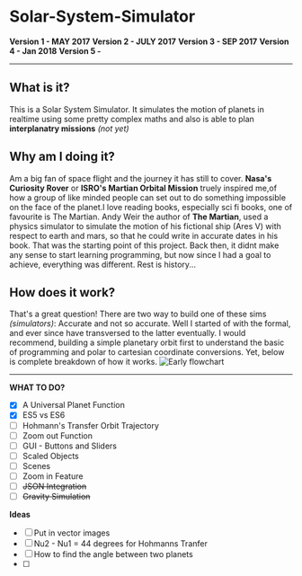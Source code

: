 # Solar-System-Simulator
**Version 1 - MAY 2017**
**Version 2 - JULY 2017**
**Version 3 - SEP 2017**
**Version 4 - Jan 2018**
**Version 5 -**


----------


## What is it?
This is a Solar System Simulator. It simulates the motion of planets in realtime using some pretty complex maths and also is able to plan **interplanatry missions** *(not yet)*

## Why am I doing it?
Am a big fan of space flight and the journey it has still to cover. **Nasa's Curiosity Rover** or **ISRO's Martian Orbital Mission** truely inspired me,of how a group of like minded people can set out to do something impossible on the face of the planet.I love reading books, especially sci fi books, one of favourite is The Martian. Andy Weir the author of **The Martian**, used a physics simulator to simulate the motion of his fictional ship (Ares V) with respect to earth and mars, so that he could write in accurate dates in his book. That was the starting point of this project. Back then, it didnt make any sense to start learning programming, but now since I had a goal to achieve, everything was different. Rest is history...

## How does it work?

That's a great question!
There are two way to build one of these sims *(simulators)*: Accurate and not so accurate. 
Well I started of with the formal, and ever since have transversed to the latter eventually. I would recommend, building a simple planetary orbit first to understand the basic of programming and polar to cartesian coordinate conversions.
Yet, below is complete breakdown of how it works.
![Early flowchart](https://preview.ibb.co/igA7J7/Solar_System_Simulator_Flowchart.png)

----------


**WHAT TO DO?**

- [x] A Universal Planet Function
- [x] ES5 vs ES6
- [ ] Hohmann's Transfer Orbit Trajectory
- [ ] Zoom out Function
- [ ] GUI - Buttons and Sliders
- [ ] Scaled Objects
- [ ] Scenes
- [ ] Zoom in Feature
- [ ] ~~JSON Integration~~
- [ ] ~~Gravity Simulation~~

**Ideas**
- [ ] Put in vector images
- [ ] Nu2 - Nu1 = 44 degrees for Hohmanns Tranfer
- [ ] How to find the angle between two planets
- [ ] 




